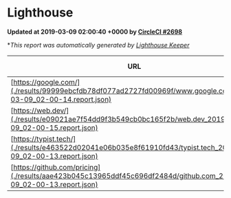 
# Lighthouse

**Updated at 2019-03-09 02:00:40 +0000 by [CircleCI #2698](https://circleci.com/gh/ItinerisLtd/lighthouse-keeper-example/2698)**

**This report was automatically generated by [Lighthouse Keeper](https://github.com/itinerisltd/lighthouse-keeper)*

| URL | Performance | Accessibility | Best Practices | SEO | PWA | Updated At |
| --- | --- | --- | --- | --- | --- | --- |
| [https://google.com/](./results/99999ebcfdb78df077ad2727fd00969f/www.google.com_2019-03-09_02-00-14.report.json) | 0.92 | 0.71 | 0.93 | 0.82 | 0.58 | 2019-03-09T02:00:14.832Z |
| [https://web.dev/](./results/e09021ae7f54dd9f3b549cb0bc165f2b/web.dev_2019-03-09_02-00-15.report.json) | 0.97 | 0.93 | 1 | 0.87 | 1 | 2019-03-09T02:00:15.373Z |
| [https://typist.tech/](./results/e463522d02041e06b035e8f61910fd43/typist.tech_2019-03-09_02-00-13.report.json) | 1 |  |  |  |  | 2019-03-09T02:00:13.552Z |
| [https://github.com/pricing](./results/aae423b045c13965ddf45c696df2484d/github.com_2019-03-09_02-00-13.report.json) | 0.8 | 0.89 | 0.93 | 0.91 | 0.58 | 2019-03-09T02:00:13.537Z |
